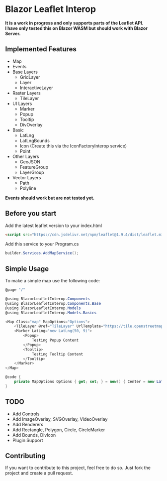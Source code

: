 ﻿# Blazor Leaflet Interop
**It is a work in progress and only supports parts of the Leaflet API.** \
**I have only tested this on Blazor WASM but should work with Blazor Server.**

## Implemented Features
- Map
- Events
- Base Layers
    - GridLayer
    - Layer
    - InteractiveLayer
- Raster Layers
  - TileLayer
- UI Layers
  - Marker
  - Popup
  - Tooltip
  - DivOverlay
- Basic
  - LatLng
  - LatLngBounds
  - Icon (Create this via the IconFactoryInterop service)
  - Point
- Other Layers
  - GeoJSON
  - FeatureGroup
  - LayerGroup
- Vector Layers
  - Path
  - Polyline

**Events should work but are not tested yet.**
## Before you start
Add the latest leaflet version to your index.html
```html
<script src="https://cdn.jsdelivr.net/npm/leaflet@1.9.4/dist/leaflet.min.js"></script>
```
Add this service to your Program.cs
```csharp
builder.Services.AddMapService();
```

## Simple Usage
To make a simple map use the following code:
```csharp
@page "/"

@using BlazorLeafletInterop.Components
@using BlazorLeafletInterop.Components.Base
@using BlazorLeafletInterop.Models
@using BlazorLeafletInterop.Models.Basics

<Map Class="map" MapOptions="Options">
    <TileLayer @ref="TileLayer" UrlTemplate="https://tile.openstreetmap.org/{z}/{x}/{y}.png" />
    <Marker LatLng="new LatLng(50, 9)">
        <Popup>
            Testing Popup Content
        </Popup>
        <Tooltip>
            Testing Tooltip Content
        </Tooltip>
    </Marker>
</Map>

@code {
    private MapOptions Options { get; set; } = new() { Center = new LatLng(50, 9), Zoom = 13 };
}
```

## TODO
- Add Controls
- Add ImageOverlay, SVGOverlay, VideoOverlay
- Add Renderers
- Add Rectangle, Polygon, Circle, CircleMarker
- Add Bounds, DivIcon
- Plugin Support

## Contributing
If you want to contribute to this project, feel free to do so. Just fork the project and create a pull request.

